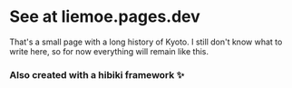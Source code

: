 # See at liemoe.pages.dev
That's a small page with a long history of Kyoto. 
I still don't know what to write here, so for now everything will remain like this.
### Also created with a hibiki framework ✨
